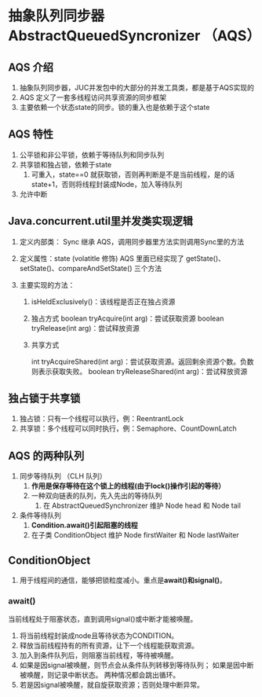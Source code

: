 # 抽象队列同步器 AbstractQueuedSyncronizer （AQS）

## AQS 介绍

1. 抽象队列同步器，JUC并发包中的大部分的并发工具类，都是基于AQS实现的
2. AQS 定义了一套多线程访问共享资源的同步框架
3. 主要依赖一个状态state的同步。锁的重入也是依赖于这个state

## AQS 特性

1. 公平锁和非公平锁，依赖于等待队列和同步队列
2. 共享锁和独占锁，依赖于state
   1. 可重入，state==0 就获取锁，否则再判断是不是当前线程，是的话state+1，否则将线程封装成Node，加入等待队列
3. 允许中断

## Java.concurrent.util里并发类实现逻辑

1. 定义内部类： Sync 继承 AQS，调用同步器里方法实则调用Sync里的方法

2. 定义属性：state (volatitle 修饰)
                      AQS 里面已经实现了 getState()、setState()、compareAndSetState() 三个方法

3. 主要实现的方法：

   1. isHeldExclusively()：该线程是否正在独占资源

   2. 独占方式
      boolean tryAcquire(int arg)：尝试获取资源
      boolean tryRelease(int arg)：尝试释放资源

   3. 共享方式

      int tryAcquireShared(int arg)：尝试获取资源。返回剩余资源个数。负数则表示获取失败。
      boolean tryReleaseShared(int arg)：尝试释放资源



## 独占锁于共享锁

1. 独占锁：只有一个线程可以执行，例：ReentrantLock
2. 共享锁：多个线程可以同时执行，例：Semaphore、CountDownLatch

## AQS 的两种队列

1. 同步等待队列 （CLH 队列）
   1. **作用是保存等待在这个锁上的线程(由于lock()操作引起的等待）**
   2. 一种双向链表的队列，先入先出的等待队列
      1. 在 AbstractQueuedSynchronizer 维护 Node head 和 Node tail
2. 条件等待队列
   1. **Condition.await()引起阻塞的线程**
   2. 在子类 ConditionObject 维护 Node firstWaiter 和 Node lastWaiter

## ConditionObject

1. 用于线程间的通信，能够把锁粒度减小。重点是**await()和signal()**。

### await()

当前线程处于阻塞状态，直到调用signal()或中断才能被唤醒。

1. 将当前线程封装成node且等待状态为CONDITION。
2. 释放当前线程持有的所有资源，让下一个线程能获取资源。
3. 加入到条件队列后，则阻塞当前线程，等待被唤醒。
4. 如果是因signal被唤醒，则节点会从条件队列转移到等待队列；
   如果是因中断被唤醒，则记录中断状态。
   两种情况都会跳出循环。
5. 若是因signal被唤醒，就自旋获取资源；否则处理中断异常。